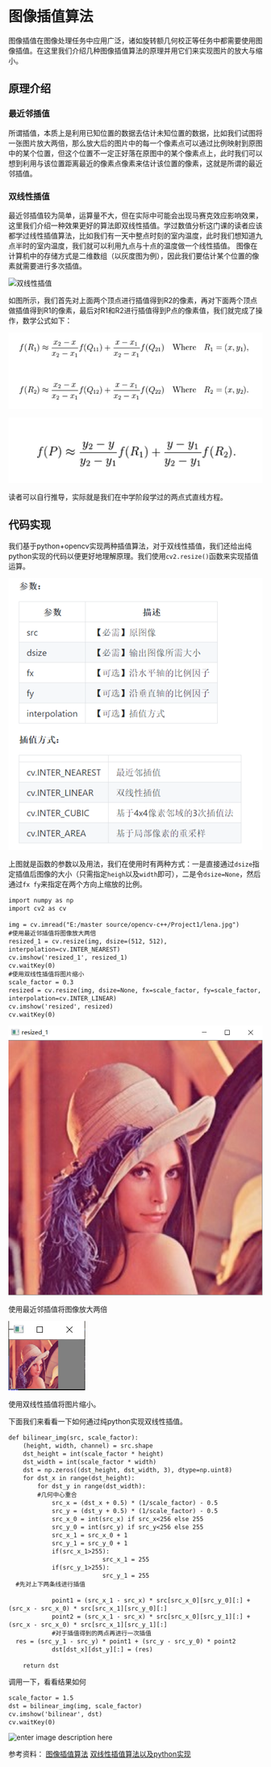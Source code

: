 ﻿
#  图像插值算法
图像插值在图像处理任务中应用广泛，诸如旋转额几何校正等任务中都需要使用图像插值。在这里我们介绍几种图像插值算法的原理并用它们来实现图片的放大与缩小。
##  原理介绍
### 最近邻插值
所谓插值，本质上是利用已知位置的数据去估计未知位置的数据，比如我们试图将一张图片放大两倍，那么放大后的图片中的每一个像素点可以通过比例映射到原图中的某个位置，但这个位置不一定正好落在原图中的某个像素点上，此时我们可以想到利用与该位置距离最近的像素点像素来估计该位置的像素，这就是所谓的最近邻插值。
### 双线性插值

最近邻插值较为简单，运算量不大，但在实际中可能会出现马赛克效应影响效果，这里我们介绍一种效果更好的算法即双线性插值。学过数值分析这门课的读者应该都学过线性插值算法，比如我们有一天中整点时刻的室内温度，此时我们想知道九点半时的室内温度，我们就可以利用九点与十点的温度做一个线性插值。
图像在计算机中的存储方式是二维数组（以灰度图为例），因此我们要估计某个位置的像素就需要进行多次插值。

![双线性插值](https://upload.wikimedia.org/wikipedia/commons/e/e7/Bilinear_interpolation.png)

如图所示，我们首先对上面两个顶点进行插值得到R2的像素，再对下面两个顶点做插值得到R1的像素，最后对R1和R2进行插值得到P点的像素值，我们就完成了操作，数学公式如下：

![公式1](https://github.com/CoderPro-young/image_processing.github.io/blob/master/images/%E5%85%AC%E5%BC%8F1.PNG?raw=true)

![公式2](https://github.com/CoderPro-young/image_processing.github.io/blob/master/images/%E5%85%AC%E5%BC%8F2.PNG?raw=true)

读者可以自行推导，实际就是我们在中学阶段学过的两点式直线方程。

##  代码实现
我们基于python+opencv实现两种插值算法，对于双线性插值，我们还给出纯python实现的代码以便更好地理解原理。我们使用`cv2.resize()`函数来实现插值运算。

![enter image description here](https://github.com/CoderPro-young/image_processing.github.io/blob/master/images/1.PNG?raw=true)

上图就是函数的参数以及用法，我们在使用时有两种方式：一是直接通过`dsize`指定插值后图像的大小（只需指定`heigh`以及`width`即可），二是令`dsize=None`，然后通过`fx fy`来指定在两个方向上缩放的比例。
```
import numpy as np  
import cv2 as cv

img = cv.imread("E:/master source/opencv-c++/Project1/lena.jpg")
#使用最近邻插值将图像放大两倍
resized_1 = cv.resize(img, dsize=(512, 512), interpolation=cv.INTER_NEAREST)  
cv.imshow('resized_1', resized_1)  
cv.waitKey(0)  
#使用双线性插值将图片缩小
scale_factor = 0.3  
resized = cv.resize(img, dsize=None, fx=scale_factor, fy=scale_factor, interpolation=cv.INTER_LINEAR)  
cv.imshow('resized', resized)  
cv.waitKey(0)
```

![enter image description here](https://github.com/CoderPro-young/image_processing.github.io/blob/master/images/resized_1.PNG?raw=true)

使用最近邻插值将图像放大两倍


![enter image description here](https://github.com/CoderPro-young/image_processing.github.io/blob/master/images/resize.PNG?raw=true)

使用双线性插值将图片缩小。

下面我们来看看一下如何通过纯python实现双线性插值。
```
def bilinear_img(src, scale_factor):  
    (height, width, channel) = src.shape  
    dst_height = int(scale_factor * height)  
    dst_width = int(scale_factor * width)  
    dst = np.zeros((dst_height, dst_width, 3), dtype=np.uint8)  
    for dst_x in range(dst_height):  
        for dst_y in range(dst_width):  
        #几何中心重合
            src_x = (dst_x + 0.5) * (1/scale_factor) - 0.5  
		    src_y = (dst_y + 0.5) * (1/scale_factor) - 0.5  
			src_x_0 = int(src_x) if src_x<256 else 255  
			src_y_0 = int(src_y) if src_y<256 else 255  
			src_x_1 = src_x_0 + 1  
			src_y_1 = src_y_0 + 1  
		    if(src_x_1>255):  
		                  src_x_1 = 255  
		    if(src_y_1>255):  
		                  src_y_1 = 255  
  #先对上下两条线进行插值  
    
		    point1 = (src_x_1 - src_x) * src[src_x_0][src_y_0][:] + (src_x - src_x_0) * src[src_x_1][src_y_0][:]  
            point2 = (src_x_1 - src_x) * src[src_x_0][src_y_1][:] + (src_x - src_x_0) * src[src_x_1][src_y_1][:]  
            #对于插值得到的两点再进行一次插值  
  res = (src_y_1 - src_y) * point1 + (src_y - src_y_0) * point2  
            dst[dst_x][dst_y][:] = (res)  
  
    return dst
```
调用一下，看看结果如何
```
scale_factor = 1.5
dst = bilinear_img(img, scale_factor)  
cv.imshow('bilinear', dst)  
cv.waitKey(0)
```
![enter image description here](https://lh3.googleusercontent.com/uASFvI99Cfs2Z7qeobtB1vXsiHRYo9CGJ_BeWUvGGTZIBSpzEbD-zcP3jjK8-Ntxda0Wd7vlNTEfTrrjs8cdu-Kav5WJ1-MNSgTMkkasMa_B4Dn1-MpsPCX8nwbXto6BDFMgC5ZvonycBYlB3RX7KOmVk_I-OFNfjXVai9Rvg6xPS-xlbrKGltcrdLBwdE4JPgvgRMcFIGFFu97sAEDe8RvnZc14lxJ60nrJwbxI530-KZg1_J9Ri2e_xu-s-L9YHTYpXct26f1frJ137ytLmiRFSOpHdKcMCKWfRcuN29yl8Aq3qJMpk2lJGKTgNbDqWLWNSaoubzrfWQo0uko6zWPyJbaHs26Yg2-dknn5wmdFFZxYSo3Q8CTYfszBe994OrQbqPyI0QqmchRsBobcgd_vokskNIVkxMCIZH0Ao4pcTXnSXTS3ldVS3T9uHohNRr5_9tC6fTSf6BZfH5aftcxK-A0sd790eRc1wue4N40uj4tVfEctej6wQ_llqDjjajKJ8xra06eftGB2fnIx6ihCZK1i0Hnpl_TEX2TckJqFNjKbvmIiWJL492O7LBT9qwGt8ZqAGaThot6gT4S0yIArXt-2U_9sB3y2oJs57N8mIhM-3rJzffKMew1dKdBzgll31KxIdyoTadpfClRcfgSzhmiY4AD2kTxFG30I_wv3hl63DgEBzk3S53FW=w344-h363-no)

参考资料：
[图像插值算法](https://github.com/datawhalechina/team-learning/blob/master/%E8%AE%A1%E7%AE%97%E6%9C%BA%E8%A7%86%E8%A7%89%E5%9F%BA%E7%A1%80%EF%BC%9A%E5%9B%BE%E5%83%8F%E5%A4%84%E7%90%86%EF%BC%88%E4%B8%8A%EF%BC%89/Task01%20%E5%9B%BE%E5%83%8F%E6%8F%92%E5%80%BC%E7%AE%97%E6%B3%95.md)
[ 双线性插值算法以及python实现](https://blog.csdn.net/pku_Coder/article/details/82690128)
